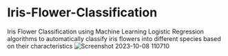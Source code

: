 # Iris-Flower-Classification
 Iris Flower Classification using Machine Learning Logistic Regression algorithms to automatically classify iris flowers into different species based on their characteristics
![Screenshot 2023-10-08 110710](https://github.com/github-Yashwanth-regex/Iris-Flower-Classification/assets/120895981/a7571fd5-97a2-4956-92a1-a221a0077cae)
